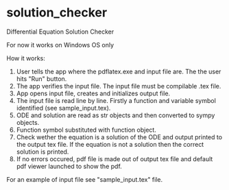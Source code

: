 # solution_checker

Differential Equation Solution Checker 

For now it works on Windows OS only
  
How it works:
  1. User tells the app where the pdflatex.exe and input file are. The the user hits "Run" button.
  2. The app verifies the input file. The input file must be compilable .tex file.
  3. App opens input file, creates and initializes output file.
  4. The input file is read line by line. Firstly a function and variable symbol identified (see sample_input.tex).  
  5. ODE and solution are read as str objects and then converted to sympy objects.
  6. Function symbol substituted with function object.
  7. Check wether the equation is a solution of the ODE and output printed to the output tex file. If the equation is not a solution then the correct solution is printed.
  8. If no errors occured, pdf file is made out of output tex file and default pdf viewer launched to show the pdf.
  
   
  For an example of input file see "sample_input.tex" file.
